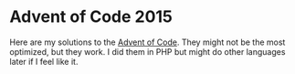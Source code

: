 # Advent of Code 2015
Here are my solutions to the [Advent of Code](http://adventofcode.com). They might not be the most optimized, but they work. I did them in PHP but might do other languages later if I feel like it.
